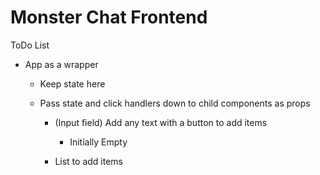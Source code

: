# Monster Chat Frontend

ToDo List

- App as a wrapper

  - Keep state here
  - Pass state and click handlers down to child components as props


    - (Input field) Add any text with a button to add items

      - Initially Empty

    - List to add items
